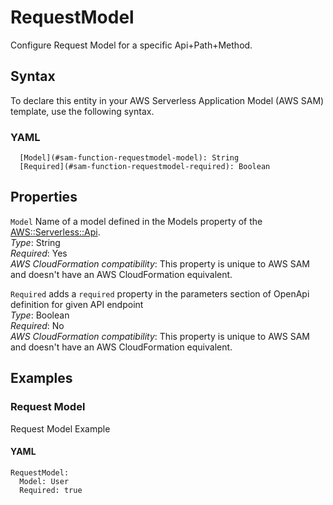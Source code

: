 # RequestModel<a name="sam-property-function-requestmodel"></a>

Configure Request Model for a specific Api\+Path\+Method\.

## Syntax<a name="sam-property-function-requestmodel-syntax"></a>

To declare this entity in your AWS Serverless Application Model \(AWS SAM\) template, use the following syntax\.

### YAML<a name="sam-property-function-requestmodel-syntax.yaml"></a>

```
  [Model](#sam-function-requestmodel-model): String
  [Required](#sam-function-requestmodel-required): Boolean
```

## Properties<a name="sam-property-function-requestmodel-properties"></a>

 `Model`   <a name="sam-function-requestmodel-model"></a>
Name of a model defined in the Models property of the [AWS::Serverless::Api](sam-resource-api.md)\.  
*Type*: String  
*Required*: Yes  
*AWS CloudFormation compatibility*: This property is unique to AWS SAM and doesn't have an AWS CloudFormation equivalent\.

 `Required`   <a name="sam-function-requestmodel-required"></a>
adds a `required` property in the parameters section of OpenApi definition for given API endpoint  
*Type*: Boolean  
*Required*: No  
*AWS CloudFormation compatibility*: This property is unique to AWS SAM and doesn't have an AWS CloudFormation equivalent\.

## Examples<a name="sam-property-function-requestmodel--examples"></a>

### Request Model<a name="sam-property-function-requestmodel--examples--request-model"></a>

Request Model Example

#### YAML<a name="sam-property-function-requestmodel--examples--request-model--yaml"></a>

```
RequestModel:
  Model: User
  Required: true
```